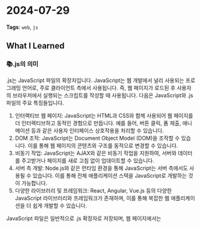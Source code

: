 # 2024-07-29
**Tags**: `web`, `js`

## What I Learned
### 📚.js의 의미 
.js는 JavaScript 파일의 확장자입니다. JavaScript는 웹 개발에서 널리 사용되는 프로그래밍 언어로, 주로 클라이언트 측에서 사용됩니다. 즉, 웹 페이지가 로드된 후 사용자의 브라우저에서 실행되는 스크립트를 작성할 때 사용됩니다. 다음은 JavaScript와 .js 파일의 주요 특징들입니다.
1. 인터랙티브 웹 페이지: JavaScript는 HTML과 CSS와 함께 사용되어 웹 페이지를 더 인터랙티브하고 동적인 경험으로 만듭니다. 예를 들어, 버튼 클릭, 폼 제출, 애니메이션 등과 같은 사용자 인터페이스 상호작용을 처리할 수 있습니다.
2. DOM 조작: JavaScript는 Document Object Model (DOM)을 조작할 수 있습니다. 이를 통해 웹 페이지의 콘텐츠와 구조를 동적으로 변경할 수 있습니다.
3. 비동기 작업: JavaScript는 AJAX와 같은 비동기 작업을 지원하여, 서버와 데이터를 주고받거나 페이지를 새로 고침 없이 업데이트할 수 있습니다.
4. 서버 측 개발: Node.js와 같은 런타임 환경을 통해 JavaScript는 서버 측에서도 사용될 수 있습니다. 이를 통해 전체 애플리케이션 스택을 JavaScript로 개발하는 것이 가능합니다.
5. 다양한 라이브러리 및 프레임워크: React, Angular, Vue.js 등의 다양한 JavaScript 라이브러리와 프레임워크가 존재하며, 이를 통해 복잡한 웹 애플리케이션을 더 쉽게 개발할 수 있습니다.

JavaScript 파일은 일반적으로 .js 확장자로 저장되며, 웹 페이지에서는 <script> 태그를 사용하여 HTML 문서에 포함됩니다.

```html
<!DOCTYPE html>
<html lang="en">
<head>
    <meta charset="UTF-8">
    <title>Example</title>
</head>
<body>
    <h1>Hello, World!</h1>
    <script src="script.js"></script>
</body>
</html>
```

위의 예시에서 script.js 파일이 HTML 문서에 포함되어 실행됩니다.

### 📚무료 호스팅 웹사이트 추천
가장 대중화된 무료 배포 사이트로는 GitHub Pages와 Netlify가 있습니다. 두 플랫폼 모두 널리 사용되며, 각각의 장단점이 있습니다.

#### 📓GitHub Pages
**장점**
- 무료: 개인과 오픈 소스 프로젝트에 대해 무료로 제공됩니다.
- GitHub 통합: GitHub 저장소와 직접 연동되며, 코드 변경 시 자동으로 배포됩니다.
- 간편한 설정: 기본적인 설정만으로 쉽게 웹사이트를 배포할 수 있습니다.
- 도메인 제공: 기본적으로 username.github.io 형태의 도메인을 제공합니다. 맞춤형 도메인도 설정할 수 있습니다.

**단점**
- 정적 사이트에 적합: 동적 기능이 필요한 경우 제약이 있을 수 있습니다.
- 제한된 기능: 다른 호스팅 서비스에 비해 추가 기능이 제한적입니다.

#### 📓Netlify
**장점**
- 무료 플랜: 넉넉한 무료 플랜을 제공하며, 많은 기능을 무료로 사용할 수 있습니다.
- 자동 배포: GitHub, GitLab, Bitbucket과 통합되어 자동 배포가 가능합니다.
- 서버리스 기능: Lambda 함수 같은 서버리스 기능을 쉽게 사용할 수 있습니다.
- 빠른 설정: 간단한 설정으로 빠르게 배포할 수 있습니다.
- 다양한 기능: 폼 처리, 인증, A/B 테스트 등 다양한 추가 기능을 제공합니다.

**단점**
- 트래픽 제한: 무료 플랜에서는 트래픽이 제한될 수 있습니다.
- 동적 기능 제약: 서버리스 기능을 제공하지만, 복잡한 백엔드 기능에는 제약이 있을 수 있습니다.

#### 📓결론
GitHub Pages는 정적 웹사이트나 블로그를 빠르고 쉽게 배포하고자 할 때 매우 유용합니다. 코드 버전 관리와 배포가 GitHub를 통해 간편하게 이루어져, 특히 개발자들에게 인기가 많습니다.

Netlify는 추가 기능이 필요하거나, 더 복잡한 정적 사이트 배포를 원하는 사용자에게 적합합니다. 특히, 서버리스 기능과 폼 처리 등의 기능이 유용합니다.

두 플랫폼 모두 사용해보고, 자신의 요구에 가장 적합한 것을 선택하는 것이 좋습니다.
